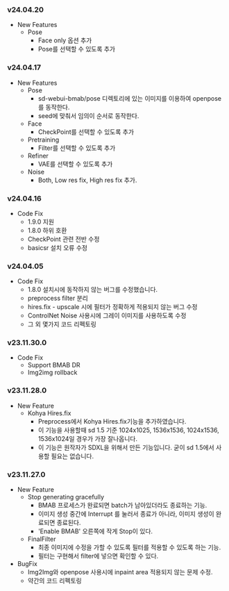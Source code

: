 ### v24.04.20

* New Features
  * Pose
    * Face only 옵션 추가
    * Pose를 선택할 수 있도록 추가

### v24.04.17

* New Features
  * Pose
    * sd-webui-bmab/pose 디렉토리에 있는 이미지를 이용하여 openpose를 동작한다.
    * seed에 맞춰서 임의이 순서로 동작한다.
  * Face
    * CheckPoint를 선택할 수 있도록 추가
  * Pretraining
    * Filter를 선택할 수 있도록 추가
  * Refiner
    * VAE를 선택할 수 있도록 추가
  * Noise
    * Both, Low res fix, High res fix 추가.

### v24.04.16

* Code Fix
  * 1.9.0 지원
  * 1.8.0 하위 호환
  * CheckPoint 관련 전반 수정
  * basicsr 설치 오류 수정

### v24.04.05

* Code Fix
  * 1.8.0 설치시에 동작하지 않는 버그를 수정했습니다.
  * preprocess filter 분리
  * hires.fix - upscale 시에 필터가 정확하게 적용되지 않는 버그 수정
  * ControlNet Noise 사용시에 그레이 이미지를 사용하도록 수정
  * 그 외 몇가지 코드 리펙토링

### v23.11.30.0

* Code Fix
  * Support BMAB DR
  * Img2img rollback


### v23.11.28.0

* New Feature
  * Kohya Hires.fix
    * Preprocess에서 Kohya Hires.fix기능을 추가하였습니다.
    * 이 기능을 사용할때 sd 1.5 기준 1024x1025, 1536x1536, 1024x1536, 1536x1024일 경우가 가장 잘나옵니다.
    * 이 기능은 원작자가 SDXL을 위해서 만든 기능입니다. 굳이 sd 1.5에서 사용할 필요는 없습니다.


### v23.11.27.0

* New Feature
  * Stop generating gracefully
    * BMAB 프로세스가 완료되면 batch가 남아있더라도 종료하는 기능.
    * 이미지 생성 중간에 Interrupt 를 눌러서 종료가 아니라, 이미지 생성이 완료되면 종료된다.
    * 'Enable BMAB' 오른쪽에 작게 Stop이 있다.
  * FinalFilter
    * 최종 이미지에 수정을 가할 수 있도록 필터를 적용할 수 있도록 하는 기능.
    * 필터는 구현해서 filter에 넣으면 확인할 수 있다.
* BugFix
  * Img2Img와 openpose 사용시에 inpaint area 적용되지 않는 문제 수정.
  * 약간의 코드 리펙토링




